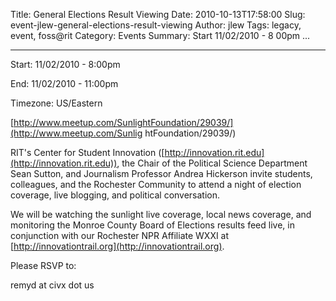 Title: General Elections Result Viewing
Date: 2010-10-13T17:58:00
Slug: event-jlew-general-elections-result-viewing
Author: jlew
Tags: legacy, event, foss@rit
Category: Events
Summary: Start  11/02/2010 - 8 00pm ... 

---
Start: 11/02/2010 - 8:00pm

End: 11/02/2010 - 11:00pm

Timezone: US/Eastern

[http://www.meetup.com/SunlightFoundation/29039/](http://www.meetup.com/Sunlig
htFoundation/29039/)

RIT's Center for Student Innovation
([http://innovation.rit.edu](http://innovation.rit.edu)), the Chair of the
Political Science Department Sean Sutton, and Journalism Professor Andrea
Hickerson invite students, colleagues, and the Rochester Community to attend a
night of election coverage, live blogging, and political conversation.

We will be watching the sunlight live coverage, local news coverage, and
monitoring the Monroe County Board of Elections results feed live, in
conjunction with our Rochester NPR Affiliate WXXI at
[http://innovationtrail.org](http://innovationtrail.org).

Please RSVP to:

remyd at civx dot us

